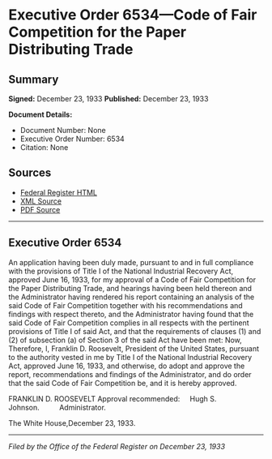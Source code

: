 # Executive Order 6534—Code of Fair Competition for the Paper Distributing Trade

## Summary

**Signed:** December 23, 1933
**Published:** December 23, 1933

**Document Details:**
- Document Number: None
- Executive Order Number: 6534
- Citation: None

## Sources
- [Federal Register HTML](https://www.presidency.ucsb.edu/documents/executive-order-6534-code-fair-competition-for-the-paper-distributing-trade)
- [XML Source](None)
- [PDF Source](None)

---

## Executive Order 6534

An application having been duly made, pursuant to and in full compliance with the provisions of Title I of the National Industrial Recovery Act, approved June 16, 1933, for my approval of a Code of Fair Competition for the Paper Distributing Trade, and hearings having been held thereon and the Administrator having rendered his report containing an analysis of the said Code of Fair Competition together with his recommendations and findings with respect thereto, and the Administrator having found that the said Code of Fair Competition complies in all respects with the pertinent provisions of Title I of said Act, and that the requirements of clauses (1) and (2) of subsection (a) of Section 3 of the said Act have been met:
Now, Therefore, I, Franklin D. Roosevelt, President of the United States, pursuant to the authority vested in me by Title I of the National Industrial Recovery Act, approved June 16, 1933, and otherwise, do adopt and approve the report, recommendations and findings of the Administrator, and do order that the said Code of Fair Competition be, and it is hereby approved.

FRANKLIN D. ROOSEVELT
Approval recommended:     Hugh S. Johnson.          Administrator.

The White House,December 23, 1933.

---

*Filed by the Office of the Federal Register on December 23, 1933*
